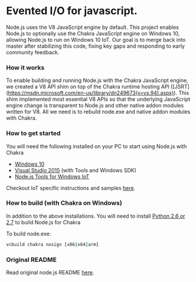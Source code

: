 Evented I/O for javascript.
===
Node.js uses the V8 JavaScript engine by default. This project enables 
Node.js to optionally use the Chakra JavaScript engine on Windows 10, allowing 
Node.js to run on Windows 10 IoT. Our goal is to merge back into master after 
stabilizing this code, fixing key gaps and responding to early community 
feedback.

### How it works

To enable building and running Node.js with the Chakra JavaScript engine, we
created a V8 API shim on top of the Chakra runtime hosting API ([JSRT]
(https://msdn.microsoft.com/en-us/library/dn249673(v=vs.94).aspx)). This shim
implemented most essential V8 APIs so that the underlying JavaScript engine
change is transparent to Node.js and other native addon modules written for V8.
All we need is to rebuild node.exe and native addon modules with Chakra.

### How to get started

You will need the following installed on your PC to start using Node.js with Chakra 

* [Windows 10](http://www.microsoft.com/en-us/windows/windows-10-upgrade)
* [Visual Studio 2015](https://www.visualstudio.com/vs-2015-product-editions)
(with Tools and Windows SDK) 
* [Node.js Tools for Windows IoT](https://github.com/ms-iot/ntvsiot/releases)

Checkout IoT specific instructions and samples [here](IoT-Readme.md).

<a name="windows_with_chakra"></a>
### How to build (with Chakra on Windows)

In addition to the above installations. You will need to install 
[Python 2.6 or 2.7](https://www.python.org) to build Node.js for Chakra

To build node.exe:

```sh
vcbuild chakra nosign [x86|x64|arm]
```

### Original README

Read original node.js README [here](https://github.com/joyent/node).
